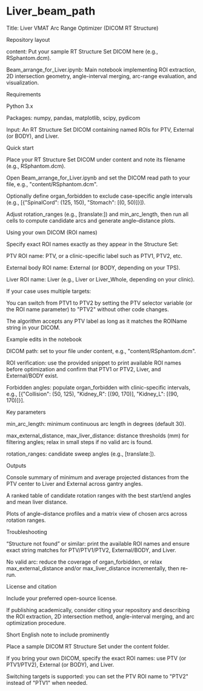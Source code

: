 # Liver_beam_path

Title: Liver VMAT Arc Range Optimizer (DICOM RT Structure)

Repository layout

content: Put your sample RT Structure Set DICOM here (e.g., RSphantom.dcm﻿).

Beam_arrange_for_Liver.ipynb: Main notebook implementing ROI extraction, 2D intersection geometry, angle-interval merging, arc-range evaluation, and visualization.

Requirements

Python 3.x

Packages: numpy, pandas, matplotlib, scipy, pydicom

Input: An RT Structure Set DICOM containing named ROIs for PTV, External (or BODY), and Liver.

Quick start

Place your RT Structure Set DICOM under content and note its filename (e.g., RSphantom.dcm﻿).

Open Beam_arrange_for_Liver.ipynb and set the DICOM read path to your file, e.g., "content/RSphantom.dcm"﻿.

Optionally define organ_forbidden to exclude case-specific angle intervals (e.g., [{"SpinalCord": (125, 150)﻿, "Stomach": [(0, 50)]}]).

Adjust rotation_ranges (e.g., [translate:]) and min_arc_length, then run all cells to compute candidate arcs and generate angle–distance plots.

Using your own DICOM (ROI names)

Specify exact ROI names exactly as they appear in the Structure Set:

PTV ROI name: PTV﻿, or a clinic-specific label such as PTV1﻿, PTV2﻿, etc.

External body ROI name: External﻿ (or BODY﻿, depending on your TPS).

Liver ROI name: Liver﻿ (e.g., Liver﻿ or Liver_Whole﻿, depending on your clinic).

If your case uses multiple targets:

You can switch from PTV1﻿ to PTV2﻿ by setting the PTV selector variable (or the ROI name parameter) to "PTV2"﻿ without other code changes.

The algorithm accepts any PTV label as long as it matches the ROIName string in your DICOM.

Example edits in the notebook

DICOM path: set to your file under content, e.g., "content/RSphantom.dcm"﻿.

ROI verification: use the provided snippet to print available ROI names before optimization and confirm that PTV1﻿ or PTV2﻿, Liver﻿, and External﻿/BODY﻿ exist.

Forbidden angles: populate organ_forbidden with clinic-specific intervals, e.g., [{"Collision": (50, 125)﻿, "Kidney_R": [(90, 170)], "Kidney_L": [(90, 170)]}].

Key parameters

min_arc_length: minimum continuous arc length in degrees (default 30).

max_external_distance, max_liver_distance: distance thresholds (mm) for filtering angles; relax in small steps if no valid arc is found.

rotation_ranges: candidate sweep angles (e.g., [translate:]).

Outputs

Console summary of minimum and average projected distances from the PTV center to Liver and External across gantry angles.

A ranked table of candidate rotation ranges with the best start/end angles and mean liver distance.

Plots of angle–distance profiles and a matrix view of chosen arcs across rotation ranges.

Troubleshooting

“Structure not found” or similar: print the available ROI names and ensure exact string matches for PTV﻿/PTV1﻿/PTV2﻿, External﻿/BODY﻿, and Liver﻿.

No valid arc: reduce the coverage of organ_forbidden, or relax max_external_distance and/or max_liver_distance incrementally, then re-run.

License and citation

Include your preferred open-source license.

If publishing academically, consider citing your repository and describing the ROI extraction, 2D intersection method, angle-interval merging, and arc optimization procedure.

Short English note to include prominently

Place a sample DICOM RT Structure Set under the content folder.

If you bring your own DICOM, specify the exact ROI names: use PTV﻿ (or PTV1﻿/PTV2﻿), External﻿ (or BODY﻿), and Liver﻿.

Switching targets is supported: you can set the PTV ROI name to "PTV2"﻿ instead of "PTV1"﻿ when needed.

